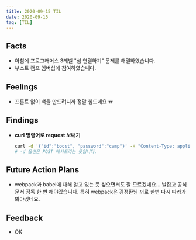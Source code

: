 ```yaml
---
title: 2020-09-15 TIL
date: 2020-09-15
tag: [TIL]
---
```


## Facts

- 아침에 프로그래머스 3레벨 "섬 연결하기" 문제를 해결하였습니다.
- 부스트 캠프 멤버십에 참여하였습니다.

## Feelings

- 프론트 없이 백을 만드려니까 정말 힘드네요 ㅠ

## Findings

- **curl 명령어로 request 보내기**  

    ```bash
    curl -d '{"id":"boost", "password":"camp"}' -H "Content-Type: application/json" http://localhost:3000/auth/signin
    # -d 옵션은 POST 메서드라는 뜻입니다.
    ```

## Future Action Plans

- webpack과 babel에 대해 알고 있는 듯 싶으면서도 잘 모르겠네요... 날잡고 공식문서 정독 한 번 해야겠습니다. 특히 webpack은 김정환님 꺼로 한번 다시 따라가봐야겠네요.

## Feedback

- OK
